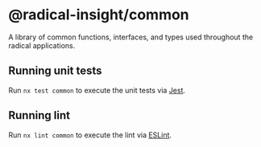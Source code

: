 # @radical-insight/common

A library of common functions, interfaces, and types used throughout the radical applications.

## Running unit tests

Run `nx test common` to execute the unit tests via [Jest](https://jestjs.io).

## Running lint

Run `nx lint common` to execute the lint via [ESLint](https://eslint.org/).
